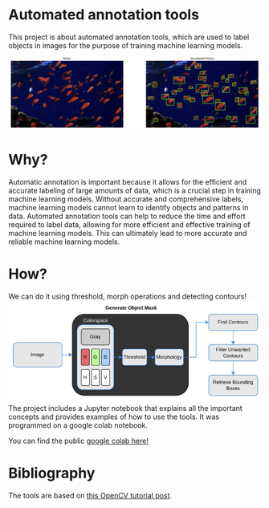 # Automated annotation tools

This project is about automated annotation tools, which are used to label objects in images for the purpose of training machine learning models.

![Banner](images/ann_fishes.png)


# Why? 
Automatic annotation is important because it allows for the efficient and accurate labeling of large amounts of data, which is a crucial step in training machine learning models. Without accurate and comprehensive labels, machine learning models cannot learn to identify objects and patterns in data. Automated annotation tools can help to reduce the time and effort required to label data, allowing for more efficient and effective training of machine learning models. This can ultimately lead to more accurate and reliable machine learning models.

# How?
We can do it using threshold, morph operations and detecting contours!
![Graph](images/graph.png)
The project includes a Jupyter notebook that explains all the important concepts and provides examples of how to use the tools. It was programmed on a google colab notebook. 

You can find the public [google colab here!](https://colab.research.google.com/drive/191A0oC_WlhA27thnDWXthcQNK20XXyhV?usp=sharing)

# Bibliography 
The tools are based on [this OpenCV tutorial post](https://learnopencv.com/automated-image-annotation-tool-using-opencv-python/).
